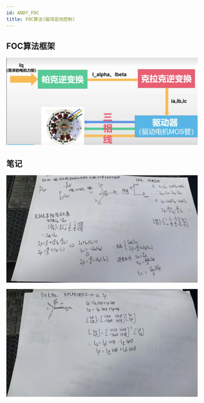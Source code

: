 ```yaml
---
id: ANDY_FOC
title: FOC算法(磁场定向控制)
---
```

## FOC算法框架

![3D1](img/FOC/NO1.png)


## 笔记

![3D1](img/FOC/FOC1.jpg)

![3D1](img/FOC/FOC2.jpg)